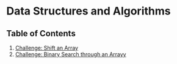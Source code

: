 # Data Structures and Algorithms

## Table of Contents

1. [Challenge: Shift an Array](https://github.com/CClemensJr/data-structures-and-algorithms/tree/master/Challenges/shiftArray)
2. [Challenge: Binary Search through an Arrayy](https://github.com/CClemensJr/data-structures-and-algorithms/tree/master/Challenges/binarySearchArray)
